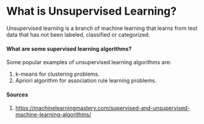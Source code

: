 # What is Unsupervised Learning?

Unsupervised learning is a branch of machine learning that learns from test data that has not been labeled, classified or categorized.

#### What are some supervised learning algorithms?
Some popular examples of unsupervised learning algorithms are:
1. k-means for clustering problems.
2. Apriori algorithm for association rule learning problems.


#### Sources
1. https://machinelearningmastery.com/supervised-and-unsupervised-machine-learning-algorithms/
